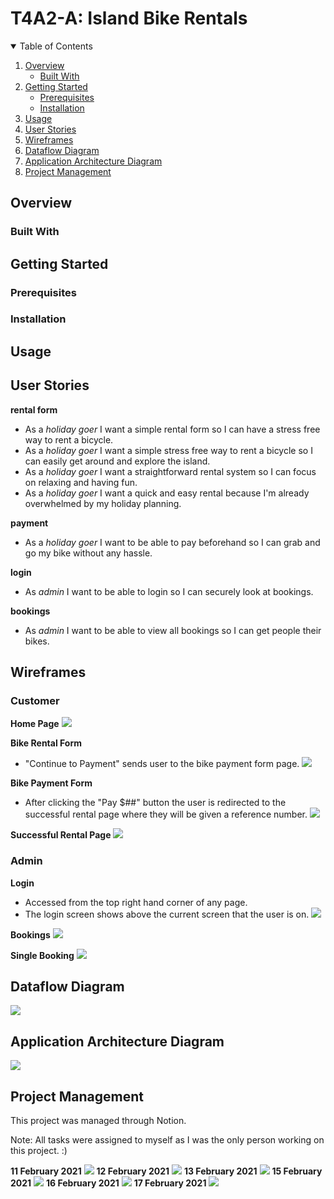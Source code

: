 # T4A2-A: Island Bike Rentals
<!-- TABLE OF CONTENTS -->
<details open="open">
  <summary>Table of Contents</summary>
  <ol>
    <li>
      <a href="#overview">Overview</a>
      <ul>
        <li><a href="#built-with">Built With</a></li>
      </ul>
    </li>
    <li>
      <a href="#getting-started">Getting Started</a>
      <ul>
        <li><a href="#prerequisites">Prerequisites</a></li>
        <li><a href="#installation">Installation</a></li>
      </ul>
    </li>
    <li><a href="#usage">Usage</a></li>
    <li><a href="#user-stories">User Stories</a></li>
    <li><a href="#wireframes">Wireframes</a></li>
    <li><a href="#dataflow-diagram">Dataflow Diagram</a></li>
    <li><a href="#application-architecture-diagram">Application Architecture Diagram</a></li>
    <li><a href="#project-management">Project Management</a></li>
  </ol>
</details>

## Overview
<!-- about the project -->
### Built With
<!-- list any major frameworks that you built your project using (bootstrap...) -->

## Getting Started
<!-- instructions on setting up your project locally -->
### Prerequisites
<!-- list things you need to use the software and how to install them -->
### Installation
<!-- clone repo... -->

## Usage
<!-- useful examples of how a project can be used. Additional screenshots, code examples and demos -->

## User Stories
<!-- organize by feature -->
**rental form**
- As a _holiday goer_ I want a simple rental form so I can have a stress free way to rent a bicycle.
- As a _holiday goer_ I want a simple stress free way to rent a bicycle so I can easily get around and explore the island.
- As a _holiday goer_ I want a straightforward rental system so I can focus on relaxing and having fun.
- As a _holiday goer_ I want a quick and easy rental because I'm already overwhelmed by my holiday planning.

**payment**
- As a _holiday goer_ I want to be able to pay beforehand so I can grab and go my bike without any hassle.

**login**
- As _admin_ I want to be able to login so I can securely look at bookings.

**bookings**
- As _admin_ I want to be able to view all bookings so I can get people their bikes.

<!-- - As an _island local_ I want a fun way to get around the island so I can have a good time. -->
<!-- - As _someone who visits the island often_ I want my details to be stored so I don't have to fill out a form each time. -->

## Wireframes
### Customer 
**Home Page**
![](./docs/wireframes/home.png)

**Bike Rental Form**
- "Continue to Payment" sends user to the bike payment form page.
![](./docs/wireframes/rent.png)

**Bike Payment Form**
- After clicking the "Pay $##" button the user is redirected to the successful rental page where they will be given a reference number.
![](./docs/wireframes/payment.png)

**Successful Rental Page**
![](./docs/wireframes/rent_success.png)

### Admin
**Login**
- Accessed from the top right hand corner of any page. 
- The login screen shows above the current screen that the user is on.
![](./docs/wireframes/login.png)

**Bookings**
![](./docs/wireframes/bookings.png)

**Single Booking**
![](./docs/wireframes/single_booking.png)



## Dataflow Diagram
![](./docs/diagrams/dataflow.png)

## Application Architecture Diagram
![](./docs/diagrams/aad.png)

## Project Management

This project was managed through Notion. 

Note: All tasks were assigned to myself as I was the only person working on this project. :)

**11 February 2021**
![](./docs/notion/2021-02-11.png)
**12 February 2021**
![](./docs/notion/2021-02-12.png)
**13 February 2021**
![](./docs/notion/2021-02-13.png)
**15 February 2021**
![](./docs/notion/2021-02-15.png)
**16 February 2021**
![](./docs/notion/2021-02-16.png)
**17 February 2021**
![](./docs/notion/2021-02-17.png)


